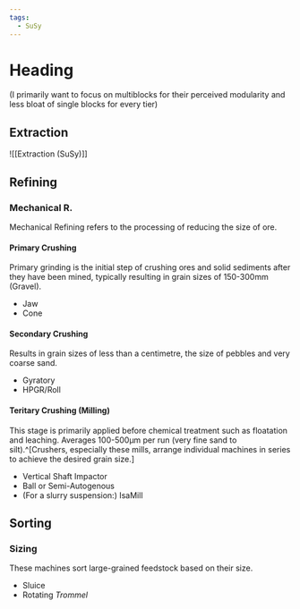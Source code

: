 ```yaml
---
tags:
  - SuSy
---
```

# Heading
(I primarily want to focus on multiblocks for their perceived modularity and less bloat of single blocks for every tier)
## Extraction
![[Extraction (SuSy)]]

## Refining
### Mechanical R. 
Mechanical Refining refers to the processing of reducing the size of ore. 
#### Primary Crushing
Primary grinding is the initial step of crushing ores and solid sediments after they have been mined, typically resulting in grain sizes of 150-300mm (Gravel).
- Jaw
- Cone
#### Secondary Crushing
Results in grain sizes of less than a centimetre, the size of pebbles and very coarse sand.
- Gyratory
- HPGR/Roll
#### Teritary Crushing (Milling)
This stage is primarily applied before chemical treatment such as floatation and leaching. 
Averages 100-500µm per run (very fine sand to silt).^[Crushers, especially these mills, arrange individual machines in series to achieve the desired grain size.]
- Vertical Shaft Impactor
- Ball or Semi-Autogenous
- (For a slurry suspension:) IsaMill
## Sorting
### Sizing
These machines sort large-grained feedstock based on their size.
- Sluice
- Rotating *Trommel*

